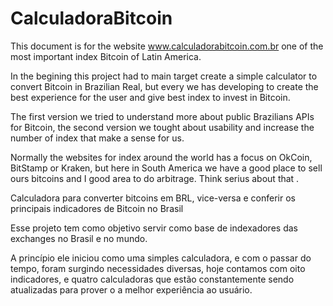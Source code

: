 # CalculadoraBitcoin

 This document is for the website www.calculadorabitcoin.com.br one of the most important index Bitcoin of Latin America. 
 
 In the begining this project had to main target create a simple calculator to convert Bitcoin in Brazilian Real, but every   we has developing to create the best experience for the user and give best index to invest in Bitcoin. 
 
 The first version we tried to understand more about public Brazilians APIs for Bitcoin, the second version we tought about usability and increase the number of index that make a sense for us. 
 
 Normally the websites for index around the world has a focus on OkCoin, BitStamp or Kraken, but here in South America we have a good place to sell ours bitcoins and I good area to do arbitrage. Think serius about that . 
 
Calculadora para converter bitcoins em BRL, vice-versa e conferir os principais indicadores de Bitcoin no Brasil



Esse projeto tem como objetivo servir como base de indexadores das exchanges no Brasil e no mundo. 

A princípio ele iniciou como uma simples calculadora, e com o passar do tempo, foram surgindo necessidades diversas, hoje contamos com oito indicadores, e quatro calculadoras que estão constantemente sendo atualizadas para prover o a melhor experiência ao usuário.
